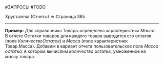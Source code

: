 #ЗАПРОСЫ #TODO 

Хрусталева (Отчеты) => Страница 365

---

**Пример:**
Для справочника Товары определена характеристика *Масса*.
В отчете Остатки товаров для каждого товара выводится его остаток (поле *КоличествоОстаток*) и *Масса* (поле характеристики Товар.Масса). Добавим в вариант отчета пользовательское поле *Масса остатка*, 
в котором вычислим *количество* остатка, умноженное на *массу* товара.